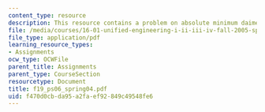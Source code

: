 ```yaml
---
content_type: resource
description: This resource contains a problem on absolute minimum daimeter.
file: /media/courses/16-01-unified-engineering-i-ii-iii-iv-fall-2005-spring-2006/f470d0cbda95a2faef92849c49548fe6_f19_ps06_spring04.pdf
file_type: application/pdf
learning_resource_types:
- Assignments
ocw_type: OCWFile
parent_title: Assignments
parent_type: CourseSection
resourcetype: Document
title: f19_ps06_spring04.pdf
uid: f470d0cb-da95-a2fa-ef92-849c49548fe6
---
```


